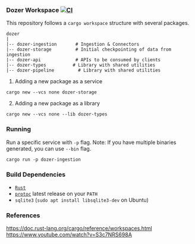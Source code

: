 ### Dozer Workspace [![CI](https://github.com/getdozer/dozer/actions/workflows/dozer.yaml/badge.svg)](https://github.com/getdozer/dozer/actions/workflows/dozer.yaml)

This repository follows a `cargo workspace` structure with several packages. 
```
dozer
|
|-- dozer-ingestion       # Ingestion & Connectors
|-- dozer-storage         # Initial checkpointing of data from ingestion
|-- dozer-api             # APIs to be consumed by clients 
|-- dozer-types          # Library with shared utilities
|-- dozer-pipeline         # Library with shared utilities
```

1) Adding a new package as a service
```
cargo new --vcs none dozer-storage
```

2) Adding a new package as a library
```
cargo new --vcs none --lib dozer-types
```

### Running
Run a specific service with `-p` flag. 
Note: If you have multiple binaries generated,  you can use `--bin` flag.

```
cargo run -p dozer-ingestion
```

### Build Dependencies

- [`Rust`](https://rustup.rs)
- [`protoc`](https://github.com/protocolbuffers/protobuf/releases) latest release on your `PATH`
- `sqlite3` (`sudo apt install libsqlite3-dev` on Ubuntu)


### References 
https://doc.rust-lang.org/cargo/reference/workspaces.html
https://www.youtube.com/watch?v=S3c7NRS698A
